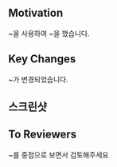 ## Motivation

~을 사용하여 ~을 했습니다.

## Key Changes

~가 변경되었습니다.

## 스크린샷

## To Reviewers

~를 중점으로 보면서 검토해주세요
